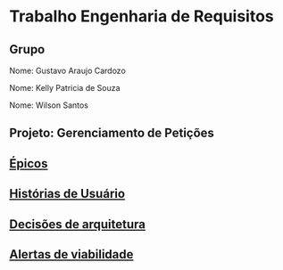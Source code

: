 # Trabalho Engenharia de Requisitos

## Grupo

Nome: Gustavo Araujo Cardozo

Nome: Kelly Patricia de Souza

Nome: Wilson Santos

## Projeto: Gerenciamento de Petições

## [Épicos](../../../pos-catolica/milestones)

## [Histórias de Usuário](../../../pos-catolica/issues)

## [Decisões de arquitetura](doc/architecture/decisions)

## [Alertas de viabilidade](doc/risk)



